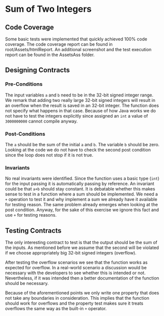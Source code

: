 # Sum of Two Integers

## Code Coverage

Some basic tests were implemented that quickly achieved 100% code coverage.
The code coverage report can be found in root/Assets/htmlReport. An additional screenshot and
the test execution report can be found in the AssetsAss folder.

## Designing Contracts

### Pre-Conditions
The input variables `a` and `b` need to be in the 32-bit signed integer range.
We remark that adding two really large 32-bit signed integers will result in an overflow
when the result is saved in an 32-bit integer. The function does not specify what
happens in that case. Because of how Java works we do not have to test the integers
explicitly since assigned an `int` a value of `3000000000` cannot compile anyway.

### Post-Conditions
The `a` should be the sum of the initial `a` and `b`. The variable `b` should be zero.
Looking at the code we do not have to check the second post condition since the loop
does not stop if it is not true.

### Invariants
No real invariants were identified. Since the function uses a basic type (`int`)
for the input passing it is automatically passing by reference. An invariant could
be that `a+b` should stay constant. It is debatable whether this makes sense to test
in a function where a sum should be implemented. We need a `+` operation to test it
and why implement a sum we already have it available for testing reason. The same problem
already emerges when looking at the post condition. Anyway, for the sake of this exercise
we ignore this fact and use `+` for testing reasons.

## Testing Contracts
The only interesting contract to test is that the output should be the sum of the inputs.
As mentioned before we assume that the second will be violated if we choose appropriately
big 32-bit signed integers (overflow).

After testing the overflow scenarios we see that the function works as expected for
overflow. In a real-world scenario a discussion would be necessary with the developers
to see whether this is intended or not. Nevertheless, if it was intended then a better
documentation of the function should be necessary.

Because of the aforementioned points we only write one property that does not take
any boundaries in consideration. This implies that the function should work for overflows
and the property test makes sure it treats overflows the same way as the built-in `+` operator.

